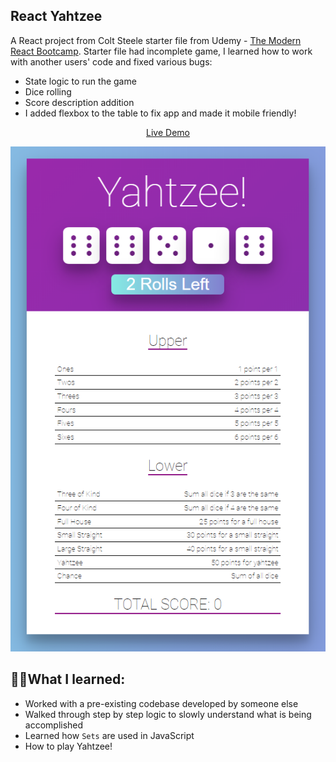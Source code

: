 ## React Yahtzee

A React project from Colt Steele starter file from Udemy - [The Modern React Bootcamp](https://www.udemy.com/course/modern-react-bootcamp/).
Starter file had incomplete game, I learned how to work with another users' code and fixed various bugs:

- State logic to run the game
- Dice rolling
- Score description addition
- I added flexbox to the table to fix app and made it mobile friendly!

<p align="center">
  <a href="https://kien-react-deckofcards.netlify.com/">Live Demo</a>
</p>

<p align="center">
  <a href="https://kien-react-deckofcards.netlify.com/"><img src="./project.png"></a>
</p>

## 👨‍🎓What I learned:

- Worked with a pre-existing codebase developed by someone else
- Walked through step by step logic to slowly understand what is being accomplished
- Learned how `Sets` are used in JavaScript
- How to play Yahtzee!
